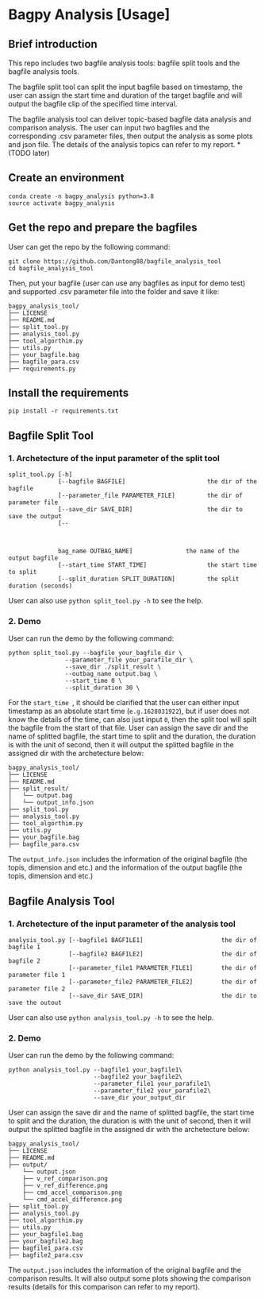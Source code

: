 # Bagpy Analysis [Usage]
## Brief introduction
This repo includes two bagfile analysis tools: bagfile split tools and the bagfile analysis tools.

The bagfile split tool can split the input bagfile based on timestamp, the user can assign the start time and duration of the target bagfile and will output the bagfile clip of the specified time interval.

The bagfile analysis tool can deliver topic-based bagfile data analysis and comparison analysis. The user can input two bagfiles and the corresponding .csv parameter files, then output the analysis as some plots and json file. The details of the analysis topics can refer to my report. *(TODO later)

## Create an environment
```
conda create -n bagpy_analysis python=3.8
source activate bagpy_analysis
```

## Get the repo and prepare the bagfiles
User can get the repo by the following command:
```
git clone https://github.com/Dantong88/bagfile_analysis_tool
cd bagfile_analysis_tool
```
Then, put your bagfile (user can use any bagfiles as input for demo test) and supported .csv parameter file into the folder and save it like:
```
bagpy_analysis_tool/
├── LICENSE
├── README.md
├── split_tool.py
├── analysis_tool.py
├── tool_algorthim.py
├── utils.py
├── your_bagfile.bag
├── bagfile_para.csv
├── requirements.py
```

## Install the requirements
```
pip install -r requirements.txt
```

## Bagfile Split Tool
### 1. Archetecture of the input parameter of the split tool
```
split_tool.py [-h] 
              [--bagfile BAGFILE]                       the dir of the bagfile
              [--parameter_file PARAMETER_FILE]         the dir of parameter file
              [--save_dir SAVE_DIR]                     the dir to save the output
              [--
              
              
              
              bag_name OUTBAG_NAME]               the name of the output bagfile
              [--start_time START_TIME]                 the start time to split
              [--split_duration SPLIT_DURATION]         the split duration (seconds)
```
User can also use ```python split_tool.py -h``` to see the help.
### 2. Demo
User can run the demo by the following command:
```
python split_tool.py --bagfile your_bagfile_dir \
                --parameter_file your_parafile_dir \
                --save_dir ./split_result \
                --outbag_name output.bag \
                --start_time 0 \
                --split_duration 30 \
```
For the  ```start_time ```, it should be clarified that the user can either input timestamp as an absolute start time (```e.g.1628031922```), but if user does not know the details of the time, can also just input  ```0```, then the split tool will spilt the bagfile from the start of that file.
User can assign the save dir and the name of splitted bagfile, the start time to split and the duration, the duration is with the unit of second, then it will output the splitted bagfile in the assigned dir with the archetecture below:
```
bagpy_analysis_tool/
├── LICENSE
├── README.md
├── split_result/
│   └── output.bag
│   └── output_info.json
├── split_tool.py
├── analysis_tool.py
├── tool_algorthim.py
├── utils.py
├── your_bagfile.bag
├── bagfile_para.csv
```
The  ```output_info.json``` includes the information of the original bagfile (the topis, dimension and etc.) and the information of the output bagfile (the topis, dimension and etc.)

## Bagfile Analysis Tool
### 1. Archetecture of the input parameter of the analysis tool
```
analysis_tool.py [--bagfile1 BAGFILE1]                      the dir of bagfile 1
                 [--bagfile2 BAGFILE2]                      the dir of bagfile 2
                 [--parameter_file1 PARAMETER_FILE1]        the dir of parameter file 1
                 [--parameter_file2 PARAMETER_FILE2]        the dir of parameter file 2
                 [--save_dir SAVE_DIR]                      the dir to save the outout
```
User can also use ```python analysis_tool.py -h``` to see the help.
### 2. Demo
User can run the demo by the following command:
```
python analysis_tool.py --bagfile1 your_bagfile1\
                        --bagfile2 your_bagfile2\                     
                        --parameter_file1 your_parafile1\
                        --parameter_file2 your_parafile2\
                        --save_dir your_output_dir
```
User can assign the save dir and the name of splitted bagfile, the start time to split and the duration, the duration is with the unit of second, then it will output the splitted bagfile in the assigned dir with the archetecture below:
```
bagpy_analysis_tool/
├── LICENSE
├── README.md
├── output/
    └── output.json
    ├── v_ref_comparison.png
    ├── v_ref_difference.png
    ├── cmd_accel_comparison.png
    └── cmd_accel_difference.png
├── split_tool.py
├── analysis_tool.py
├── tool_algorthim.py
├── utils.py
├── your_bagfile1.bag
├── your_bagfile2.bag
├── bagfile1_para.csv
├── bagfile2_para.csv
```
The  ```output.json``` includes the information of the original bagfile and the comparison results. It will also output some plots showing the comparison results (details for this comparison can refer to my report).





